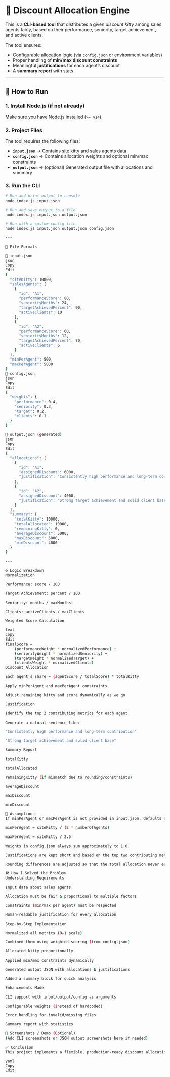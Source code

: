 # 🎯 Discount Allocation Engine

This is a **CLI-based tool** that distributes a given *discount kitty* among sales agents fairly, based on their performance, seniority, target achievement, and active clients.  

The tool ensures:
- Configurable allocation logic (via `config.json` or environment variables)
- Proper handling of **min/max discount constraints**
- Meaningful **justifications** for each agent’s discount
- A **summary report** with stats

---

## 🚀 How to Run

### 1. Install Node.js (if not already)
Make sure you have Node.js installed (`>= v14`).

### 2. Project Files
The tool requires the following files:

- **`input.json`** → Contains site kitty and sales agents data  
- **`config.json`** → Contains allocation weights and optional min/max constraints  
- **`output.json`** → (optional) Generated output file with allocations and summary

### 3. Run the CLI
```bash
# Run and print output to console
node index.js input.json

# Run and save output to a file
node index.js input.json output.json

# Run with a custom config file
node index.js input.json output.json config.json

---

📂 File Formats

🔹 input.json
json
Copy
Edit
{
  "siteKitty": 10000,
  "salesAgents": [
    {
      "id": "A1",
      "performanceScore": 80,
      "seniorityMonths": 24,
      "targetAchievedPercent": 90,
      "activeClients": 10
    },
    {
      "id": "A2",
      "performanceScore": 60,
      "seniorityMonths": 12,
      "targetAchievedPercent": 70,
      "activeClients": 6
    }
  ],
  "minPerAgent": 500,
  "maxPerAgent": 5000
}
🔹 config.json
json
Copy
Edit
{
  "weights": {
    "performance": 0.4,
    "seniority": 0.3,
    "target": 0.2,
    "clients": 0.1
  }
}

🔹 output.json (generated)
json
Copy
Edit
{
  "allocations": [
    {
      "id": "A1",
      "assignedDiscount": 6000,
      "justification": "Consistently high performance and long-term contribution"
    },
    {
      "id": "A2",
      "assignedDiscount": 4000,
      "justification": "Strong target achievement and solid client base"
    }
  ],
  "summary": {
    "totalKitty": 10000,
    "totalAllocated": 10000,
    "remainingKitty": 0,
    "averageDiscount": 5000,
    "maxDiscount": 6000,
    "minDiscount": 4000
  }
}

---

⚙️ Logic Breakdown
Normalization

Performance: score / 100

Target Achievement: percent / 100

Seniority: months / maxMonths

Clients: activeClients / maxClients

Weighted Score Calculation

text
Copy
Edit
finalScore = 
    (performanceWeight * normalizedPerformance) +
    (seniorityWeight * normalizedSeniority) +
    (targetWeight * normalizedTarget) +
    (clientsWeight * normalizedClients)
Discount Allocation

Each agent’s share = (agentScore / totalScore) * totalKitty

Apply minPerAgent and maxPerAgent constraints

Adjust remaining kitty and score dynamically as we go

Justification

Identify the top 2 contributing metrics for each agent

Generate a natural sentence like:

"Consistently high performance and long-term contribution"

"Strong target achievement and solid client base"

Summary Report

totalKitty

totalAllocated

remainingKitty (if mismatch due to rounding/constraints)

averageDiscount

maxDiscount

minDiscount

🧾 Assumptions
If minPerAgent or maxPerAgent is not provided in input.json, defaults are applied:

minPerAgent = siteKitty / (2 * numberOfAgents)

maxPerAgent = siteKitty / 2.5

Weights in config.json always sum approximately to 1.0.

Justifications are kept short and based on the top two contributing metrics.

Rounding differences are adjusted so that the total allocation never exceeds siteKitty.

🛠️ How I Solved the Problem
Understanding Requirements

Input data about sales agents

Allocation must be fair & proportional to multiple factors

Constraints (min/max per agent) must be respected

Human-readable justification for every allocation

Step-by-Step Implementation

Normalized all metrics (0–1 scale)

Combined them using weighted scoring (from config.json)

Allocated kitty proportionally

Applied min/max constraints dynamically

Generated output JSON with allocations & justifications

Added a summary block for quick analysis

Enhancements Made

CLI support with input/output/config as arguments

Configurable weights (instead of hardcoded)

Error handling for invalid/missing files

Summary report with statistics

📸 Screenshots / Demo (Optional)
(Add CLI screenshots or JSON output screenshots here if needed)

✅ Conclusion
This project implements a flexible, production-ready discount allocation engine with configurable logic, fairness, and reporting. It can be extended into a web app or integrated into a larger system.

yaml
Copy
Edit

